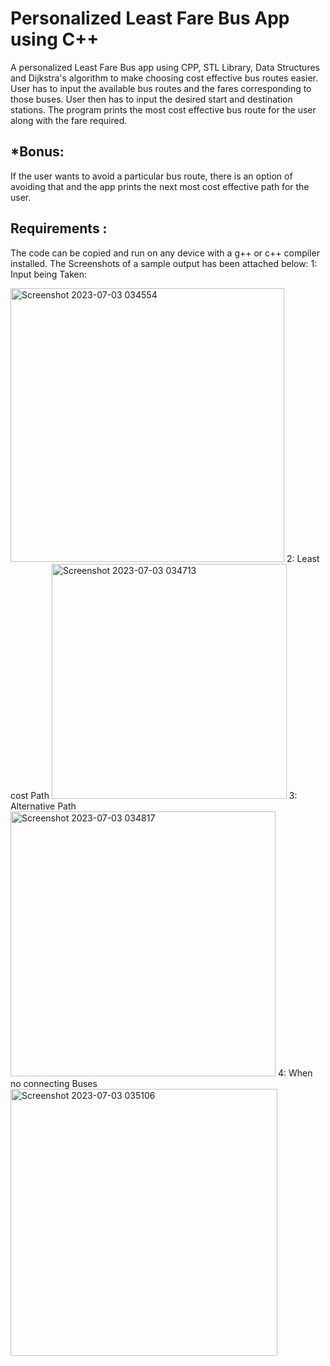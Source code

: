 
# Personalized Least Fare Bus App using C++
 A personalized Least Fare Bus app using CPP, STL Library, Data Structures and Dijkstra's algorithm to make choosing cost effective bus routes easier.
 User has to input the available bus routes and the fares corresponding to those buses.
 User then has to input the desired start and destination stations.
 The program prints the most cost effective bus route for the user along with the fare required.
 ## *Bonus:
 If the user wants to avoid a particular bus route, there is an option of avoiding that and the app prints the next most cost effective path for the user.
 ## Requirements :
 The code can be copied and run on any device with a g++ or c++ compiler installed.
 The Screenshots of a sample output has been attached below:
 1: Input being Taken:

 
 <img width="438" alt="Screenshot 2023-07-03 034554" src="https://github.com/soumili202/Least-Fare-Bus-App/assets/106475649/bfd25a33-dca1-4f38-bf6f-864094e2aea6">
 2: Least cost Path


 
 <img width="376" alt="Screenshot 2023-07-03 034713" src="https://github.com/soumili202/Least-Fare-Bus-App/assets/106475649/d13df71b-015f-42cc-a6ef-cdf289a566cc">
 3: Alternative Path


 
 <img width="424" alt="Screenshot 2023-07-03 034817" src="https://github.com/soumili202/Least-Fare-Bus-App/assets/106475649/cc306902-1d65-4036-970a-bd39e27bf503">
 4: When no connecting Buses


 
 <img width="427" alt="Screenshot 2023-07-03 035106" src="https://github.com/soumili202/Least-Fare-Bus-App/assets/106475649/f696f270-6d3e-4141-be0b-00ac72b3083a">





 
 
